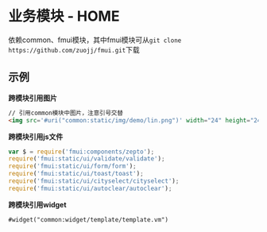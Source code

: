 # 业务模块 - HOME
依赖common、fmui模块，其中fmui模块可从`git clone https://github.com/zuojj/fmui.git`下载

## 示例

**跨模块引用图片**
```html
// 引用common模块中图片，注意引号交替
<img src='#uri("common:static/img/demo/lin.png")' width="24" height="24">
```

**跨模块引用js文件**
```javascript
var $ = require('fmui:components/zepto');
require('fmui:static/ui/validate/validate');
require('fmui:static/ui/form/form');
require('fmui:static/ui/toast/toast');
require('fmui:static/ui/cityselect/cityselect');
require('fmui:static/ui/autoclear/autoclear');
```

**跨模块引用widget**
```html
#widget("common:widget/template/template.vm")
```
